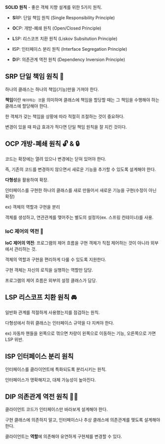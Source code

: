 **SOLID 원칙** - 좋은 객체 지향 설계를 위한 5가지 원칙.

- **S**RP: 단일 책임 원칙 $($Single Responsibility Principle)

- **O**CP: 개방-폐쇄 원칙 $($Open/Closed Principle)

- **L**SP: 리스코프 치환 원칙 $($Liskov Subsitution Principle)

- **I**SP: 인터페이스 분리 원칙 $($Interface Segregation Principle)

- **D**IP: 의존관계 역전 원칙 $($Dependency Inversion Principle)

## SRP 단일 책임 원칙 💪
하나의 클래스는 하나의 책임$($기능)만을 가져야 한다.

**책임**이란 `해야하는 것`을 의미하며 클래스에 책임을 할당할 때는 그 책임을 수행해야 하는 클래스에 할당해야 한다.

한 객체가 갖는 책임을 상황에 따라 적절히 조절하는 것이 중요하다.

변경이 있을 때 파급 효과가 적다면 단일 책임 원칙을 잘 지킨 것이다.

## OCP 개방-폐쇄 원칙 🔓 & 🔒
코드는 확장에는 열려 있으나 변경에는 닫혀 있어야 한다.

즉, 기존의 코드를 변경하지 않으면서 새로운 기능을 추가할 수 있도록 설계해야 한다.

**다형성**을 활용하여 확장.

인터페이스를 구현한 하나의 클래스를 새로 만들어서 새로운 기능을 구현$($수정이 아닌 확장)

ex) 객체의 역할과 구현을 분리

객체를 생성하고, 연관관계를 맺어주는 별도의 설정자$($ex. 스프링 컨테이너)를 사용.

### IoC 제어의 역전 🔄
**IoC 제어의 역전**: 프로그램의 제어 흐름을 구현 객체가 직접 제어하는 것이 아니라 외부에서 관리하는 것.

객체의 역할과 구현을 편리하게 다룰 수 있도록 지원한다.

구현 객체는 자신의 로직을 실행하는 역할만 담당.

프로그램의 제어 흐름은 외부의 설정 클래스가 담당.

## LSP 리스코프 치환 원칙 🚘
일반화 관계를 적절하게 사용했는지를 점검하는 원칙.

다형성에서 하위 클래스는 인터페이스 규약을 다 지켜야 한다.

ex)
자동차 핸들을 왼쪽으로 꺾으면 차량이 왼쪽으로 이동하는 기능, 오른쪽으로 가면 LSP 위반.

## ISP 인터페이스 분리 원칙
인터페이스를 클라이언트에 특화되도록 분리시키는 원칙.

인터페이스가 명확해지고, 대체 가능성이 높아진다.

## DIP 의존관계 역전 원칙 👨‍🍼
클라이언트 코드가 인터페이스만 바라보게 설계해야 한다.

구현 클래스에 의존하지 말고, 인터페이스나 추상 클래스에 의존관계를 맺도록 설계해야 한다.

클라이언트는 **역할**에 의존해야 유연하게 구현체를 변경할 수 있다.
